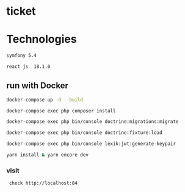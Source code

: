 # ticket

# Technologies 

```bash
symfony 5.4
```


```bash
react js  18.1.0
```

## run with Docker

```bash
docker-compose up -d --build
```

```bash
docker-compose exec php composer install
```
```bash
docker-compose exec php bin/console doctrine:migrations:migrate
```
```bash
docker-compose exec php bin/console doctrine:fixture:load
```
```bash
docker-compose exec php bin/console lexik:jwt:generate-keypair
```
```bash
yarn install & yarn encore dev
```
### visit 

```bash
 check http://localhost:84
```

